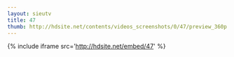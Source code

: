 ```yaml
---
layout: sieutv
title: 47
thumb: http://hdsite.net/contents/videos_screenshots/0/47/preview_360p.mp4.jpg
---
```

{% include iframe src='http://hdsite.net/embed/47' %}
 
